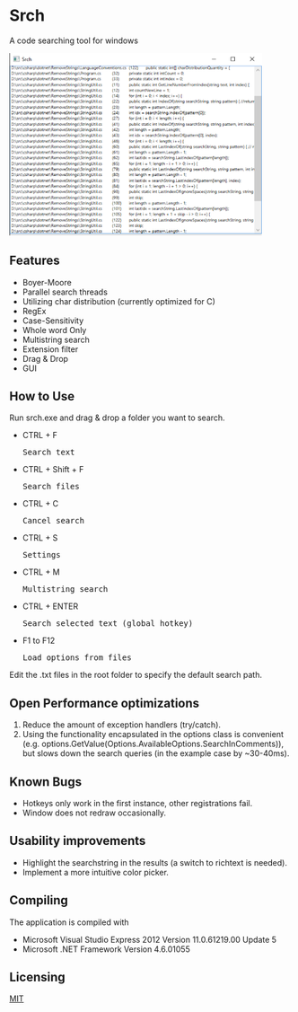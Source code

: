 # Srch

A code searching tool for windows

<img src="Pictures/Srch.png" width="450"/>

## Features

- Boyer-Moore
- Parallel search threads
- Utilizing char distribution (currently optimized for C)
- RegEx
- Case-Sensitivity
- Whole word Only
- Multistring search
- Extension filter
- Drag & Drop
- GUI

## How to Use 

Run srch.exe and drag & drop a folder you want to search.

- CTRL + F<pre>Search text</pre>
- CTRL + Shift + F<pre>Search files</pre>
- CTRL + C<pre>Cancel search</pre>
- CTRL + S<pre>Settings</pre>
- CTRL + M<pre>Multistring search</pre>
- CTRL + ENTER<pre>Search selected text (global hotkey)</pre>
- F1 to F12<pre>Load options from files</pre>

Edit the .txt files in the root folder to specify the default search path.

## Open Performance optimizations

1. Reduce the amount of exception handlers (try/catch).
2. Using the functionality encapsulated in the options class is convenient (e.g. options.GetValue(Options.AvailableOptions.SearchInComments)), but slows down the search queries (in the example case by ~30-40ms).

## Known Bugs

- Hotkeys only work in the first instance, other registrations fail.
- Window does not redraw occasionally.

## Usability improvements

- Highlight the searchstring in the results (a switch to richtext is needed).
- Implement a more intuitive color picker.

## Compiling

The application is compiled with

* Microsoft Visual Studio Express 2012 Version 11.0.61219.00 Update 5
* Microsoft .NET Framework  Version 4.6.01055

## Licensing

[MIT](https://github.com/bernardtaubert/srch/blob/master/LICENSE)
